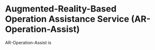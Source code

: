 # Augmented-Reality-Based Operation Assistance Service (AR-Operation-Assist)
AR-Operation-Assist is 
